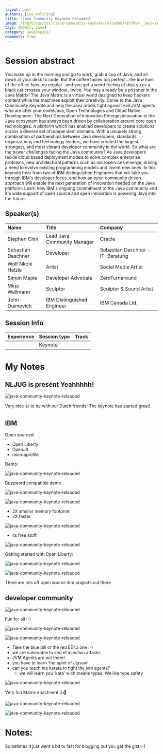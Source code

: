 ```yaml
---
layout: post
authors: [ivo_woltring]
title: 'Java Community Keynote Reloaded'
image: /img/blogs/2017/java-community-keynote-reloaded/KEY7694__java-community-keynote-reloaded.jpg
tags: [OOW17, Java]
category: JavaOne2017
comments: true
---
```



# Session abstract

You wake up in the morning and go to work, grab a cup of Java, and sit down at your desk to code.  But the coffee tastes too perfect...the low hum of the office fans too regular...and you get a weird feeling of deja vu as a black cat crosses your window...twice. You may already be a prisoner in the Java Matrix! The Java Matrix is a virtual world designed to keep hackers content while the machines exploit their creativity. Come to the Java Community Keynote and help the Java rebels fight against evil JVM agents who are after your code!Java, Open Technologies and Cloud Native Development: The Next Generation of Innovation EmergesInnovation in the Java ecosystem has always been driven by collaboration around core open technologies. A platform which has enabled developers to create solutions across a diverse set ofindependent domains. With a uniquely strong combination of partnerships between Java developers, standards organizations and technology leaders, we have created the largest, strongest, and most vibrant developer community in the world. So what are the newer challenges facing the Java community? As Java developers tackle cloud based deployment models to solve complex enterprise problems, new architectural patterns such as microservices emerge, driving a need to evolve existing programming models and invent new ones. In this keynote hear from two of IBM distinguished Engineers that will take you through IBM's developer focus, and how an open community driven approach will enable the next generation of innovation needed on the Java platform. Learn how IBM's ongoing commitment to the Java community and it's wide support of open source and open innovation is powering Java into the future.
<!--more-->
## Speaker(s)

|Name|Title|Company|
|:---|:---|:---|
|Stephen Chin|Lead Java Community Manager|Oracle|
|Sebastian Daschner|Developer|Sebastian Daschner - IT-Beratung|
|Wolf Nkole Helzle|Artist|Social Media Artist|
|Simon Maple|Developer Advocate|ZeroTurnaround|
|Mirja Wellmann|Sculptor|Sculptor &amp; Sound Artist|
|John Duimovich|IBM Distinguished Engineer|IBM Canada Ltd.|


## Session Info

| Experience | Session type | Track  |
|:-----------|:-------------|:-------|
|  | Keynote |  |

# My Notes

## NLJUG is present Yeahhhhh!
![java-community-keynote-reloaded](/img/blogs/2017/java-community-keynote-reloaded/KEY7694__java-community-keynote-reloaded.jpg)

Very nice 👍 to be with our Dutch friends!
The keynote has started great!

## IBM

Open sourced:

* Open Liberty
* OpenJ9
* microaprofile

Demo:

![java-community-keynote-reloaded](/img/blogs/2017/java-community-keynote-reloaded/KEY7694__java-community-keynote-reloaded_1.jpg)

Buzzword compatible demo

![java-community-keynote-reloaded](/img/blogs/2017/java-community-keynote-reloaded/KEY7694__java-community-keynote-reloaded_2.jpg)

![java-community-keynote-reloaded](/img/blogs/2017/java-community-keynote-reloaded/KEY7694__java-community-keynote-reloaded_3.jpg)

* 2X smaller memory footprint
* 2X faster

![java-community-keynote-reloaded](/img/blogs/2017/java-community-keynote-reloaded/KEY7694__java-community-keynote-reloaded_4.jpg)

* its free stuff!

![java-community-keynote-reloaded](/img/blogs/2017/java-community-keynote-reloaded/KEY7694__java-community-keynote-reloaded_5.jpg)

Getting started with Open Liberty:

![java-community-keynote-reloaded](/img/blogs/2017/java-community-keynote-reloaded/KEY7694__java-community-keynote-reloaded_6.jpg)

![java-community-keynote-reloaded](/img/blogs/2017/java-community-keynote-reloaded/KEY7694__java-community-keynote-reloaded_7.jpg)

There are lots off open source ibm projects out there 


## developer community 

![java-community-keynote-reloaded](/img/blogs/2017/java-community-keynote-reloaded/KEY7694__java-community-keynote-reloaded_8.jpg)

Fun for all :-)

![java-community-keynote-reloaded](/img/blogs/2017/java-community-keynote-reloaded/KEY7694__java-community-keynote-reloaded_9.jpg)

![java-community-keynote-reloaded](/img/blogs/2017/java-community-keynote-reloaded/KEY7694__java-community-keynote-reloaded_10.jpg)

* Take the blue pill or the red EE4J one :-)
* we are vulnerable to secret injection attacks
* JVM Agents are out there!
* you have to learn ‘the spirit of Jigsaw’
* can you teach me karata to fight the jvm agents?
	* we will learn you ‘kata’ wich means types. We like type safety

![java-community-keynote-reloaded](/img/blogs/2017/java-community-keynote-reloaded/KEY7694__java-community-keynote-reloaded_11.jpg)

Very fun Matrix enactment 👍👊

![java-community-keynote-reloaded](/img/blogs/2017/java-community-keynote-reloaded/KEY7694__java-community-keynote-reloaded_12.jpg)

![java-community-keynote-reloaded](/img/blogs/2017/java-community-keynote-reloaded/KEY7694__java-community-keynote-reloaded_13.jpg)




# Notes:
Sometimes it just went a bit to fast for blogging but you get the gist :-)
